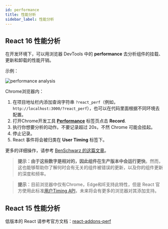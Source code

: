 ```yaml
---
id: performance
title: 性能分析
sidebar_label: 性能分析
---
```


## React 16 性能分析

在开发环境下，可以用浏览器 DevTools 中的 **performance** 去分析组件的挂载、更新和卸载的性能开销。

示例：

![performance analysis](https://cosmos-x.oss-cn-hangzhou.aliyuncs.com/QwmpGS.jpg)

Chrome浏览器内：

1. 在项目地址栏内添加查询字符串 `?react_perf`（例如， `http://localhost:3000/?react_perf`），也可以在代码里面根据不同环境去配置。
2. 打开Chrome开发工具 [**Performance**](https://developers.google.com/web/tools/chrome-devtools/evaluate-performance/timeline-tool)  标签页点击 **Record**.
3. 执行你想要分析的动作。不要记录超过 20s，不然 Chrome 可能会挂起。
4. 停止记录。
5. React 事件将会被归类在 **User Timing** 标签下。

更多的详细操作，请参考 [BenSchwarz 的这篇文章](https://building.calibreapp.com/debugging-react-performance-with-react-16-and-chrome-devtools-c90698a522ad)。

> **提示：由于这些数字是相对的，因此组件在生产版本中会运行更快**。然而，这也能够帮助你了解何时会有无关的组件被错误的更新，以及你的组件更新的深度和频率。


> **提示**：目前浏览器中仅有Chrome，Edge和IE支持此特性，但是 React 官方使用此标准[用户Timing API](https://developer.mozilla.org/en-US/docs/Web/API/User_Timing_API)，未来将会有更多的浏览器对其添加支持。


## React 15 性能分析

低版本的 React 请参考官方文档：[react-addons-perf](https://reactjs.org/docs/perf.html)

